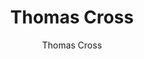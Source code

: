 ---
author: Thomas Cross
title: Thomas Cross
description: Driven and motivated systems administrator with proven experience in engineering and solutions .
thumbnail:
    url: /img/gash.jpg
    author: Thomas Cross
actions:
  about:
    url: "about"
    title: "About"
---